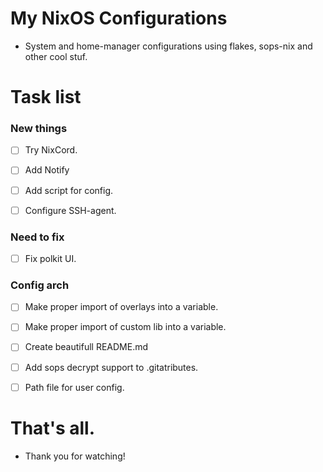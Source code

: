 # My NixOS Configurations
- System and home-manager configurations using flakes, sops-nix and other cool stuf.



# Task list

### New things

- [ ] Try NixCord.

- [ ] Add Notify

- [ ] Add script for config.

- [ ] Configure SSH-agent.

### Need to fix

- [ ] Fix polkit UI.

### Config arch

- [ ] Make proper import of overlays into a variable.

- [ ] Make proper import of custom lib into a variable.

- [ ] Create beautifull README.md

- [ ] Add sops decrypt support to .gitatributes.

- [ ] Path file for user config.


# That's all.
- Thank you for watching!
